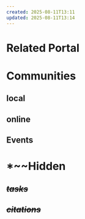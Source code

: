 ```yaml
---
created: 2025-08-11T13:11
updated: 2025-08-11T13:14
---
```

# Related Portal


# Communities
## local

## online
## Events

# *~~Hidden
## *~~tasks~~*

## *~~citations~~*